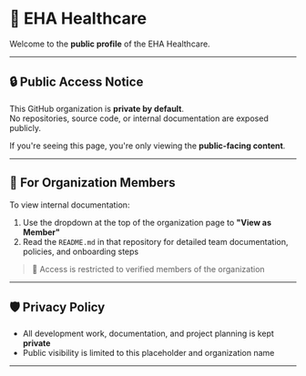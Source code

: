 # 🏥 EHA Healthcare

Welcome to the **public profile** of the EHA Healthcare.

---

## 🔒 Public Access Notice

This GitHub organization is **private by default**.  
No repositories, source code, or internal documentation are exposed publicly.

If you're seeing this page, you're only viewing the **public-facing content**.

---

## 👥 For Organization Members

To view internal documentation:

1. Use the dropdown at the top of the organization page to **"View as Member"**
2. Read the `README.md` in that repository for detailed team documentation, policies, and onboarding steps

> 📌 Access is restricted to verified members of the organization

---

## 🛡️ Privacy Policy

- All development work, documentation, and project planning is kept **private**
- Public visibility is limited to this placeholder and organization name

---
